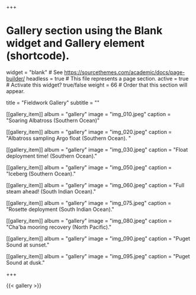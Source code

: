 +++
# Gallery section using the Blank widget and Gallery element (shortcode).
widget = "blank"  # See https://sourcethemes.com/academic/docs/page-builder/
headless = true  # This file represents a page section.
active = true  # Activate this widget? true/false
weight = 66  # Order that this section will appear.

title = "Fieldwork Gallery"
subtitle = ""

[[gallery_item]]
album =  "gallery"
image = "img_010.jpeg"
caption = "Soaring Albatross (Southern Ocean)"

[[gallery_item]]
album =  "gallery"
image = "img_020.jpeg"
caption = "Albatross sampling Argo float (Southern Ocean). "

[[gallery_item]]
album =  "gallery"
image = "img_030.jpeg"
caption = "Float deployment time! (Southern Ocean)."


[[gallery_item]]
album =  "gallery"
image = "img_050.jpeg"
caption = "Iceberg (Southern Ocean)."


[[gallery_item]]
album =  "gallery"
image = "img_060.jpeg"
caption = "Full steam ahead! (South Indian Ocean)."

[[gallery_item]]
album =  "gallery"
image = "img_075.jpeg"
caption = "Rosette deployment (South Indian Ocean)."

[[gallery_item]]
album =  "gallery"
image = "img_080.jpeg"
caption = "Cha'ba mooring recovery (North Pacific)."

[[gallery_item]]
album =  "gallery"
image = "img_090.jpeg"
caption = "Puget Sound at sunset."

[[gallery_item]]
album =  "gallery"
image = "img_095.jpeg"
caption = "Puget Sound at dusk."

+++

{{< gallery >}}